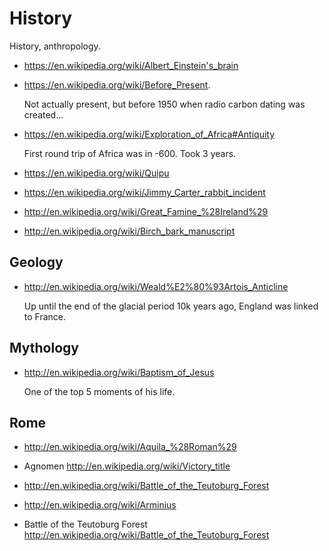 # History

History, anthropology.

-   <https://en.wikipedia.org/wiki/Albert_Einstein's_brain>

-   <https://en.wikipedia.org/wiki/Before_Present>.

    Not actually present, but before 1950 when radio carbon dating was created...

-   <https://en.wikipedia.org/wiki/Exploration_of_Africa#Antiquity>

    First round trip of Africa was in -600. Took 3 years.

-   <https://en.wikipedia.org/wiki/Quipu>

-   <https://en.wikipedia.org/wiki/Jimmy_Carter_rabbit_incident>

-   <http://en.wikipedia.org/wiki/Great_Famine_%28Ireland%29>

-   <http://en.wikipedia.org/wiki/Birch_bark_manuscript>

## Geology

-   <http://en.wikipedia.org/wiki/Weald%E2%80%93Artois_Anticline>

    Up until the end of the glacial period 10k years ago, England was linked to France.

## Mythology

-   <http://en.wikipedia.org/wiki/Baptism_of_Jesus>

    One of the top 5 moments of his life.

## Rome

- http://en.wikipedia.org/wiki/Aquila_%28Roman%29

- Agnomen http://en.wikipedia.org/wiki/Victory_title

- http://en.wikipedia.org/wiki/Battle_of_the_Teutoburg_Forest

- http://en.wikipedia.org/wiki/Arminius

- Battle of the Teutoburg Forest http://en.wikipedia.org/wiki/Battle_of_the_Teutoburg_Forest
